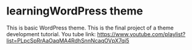 # learningWordPress theme
This is basic WordPress theme. This is the final project of a theme development tutorial. You tube link: https://www.youtube.com/playlist?list=PLpcSpRrAaOaqMA4RdhSnnNcaqOVpX7qi5
